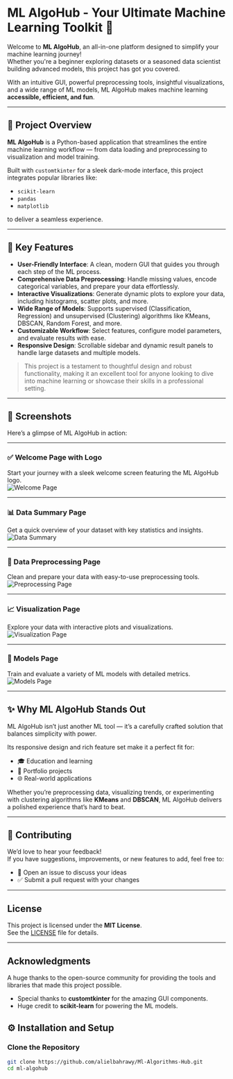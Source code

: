 # ML AlgoHub - Your Ultimate Machine Learning Toolkit 🚀

Welcome to **ML AlgoHub**, an all-in-one platform designed to simplify your machine learning journey!  
Whether you're a beginner exploring datasets or a seasoned data scientist building advanced models, this project has got you covered.

With an intuitive GUI, powerful preprocessing tools, insightful visualizations, and a wide range of ML models, ML AlgoHub makes machine learning **accessible, efficient, and fun**.

---

## 📌 Project Overview

**ML AlgoHub** is a Python-based application that streamlines the entire machine learning workflow — from data loading and preprocessing to visualization and model training.

Built with `customtkinter` for a sleek dark-mode interface, this project integrates popular libraries like:

- `scikit-learn`
- `pandas`
- `matplotlib`

to deliver a seamless experience.

---

## 🌟 Key Features

- **User-Friendly Interface**: A clean, modern GUI that guides you through each step of the ML process.
- **Comprehensive Data Preprocessing**: Handle missing values, encode categorical variables, and prepare your data effortlessly.
- **Interactive Visualizations**: Generate dynamic plots to explore your data, including histograms, scatter plots, and more.
- **Wide Range of Models**: Supports supervised (Classification, Regression) and unsupervised (Clustering) algorithms like KMeans, DBSCAN, Random Forest, and more.
- **Customizable Workflow**: Select features, configure model parameters, and evaluate results with ease.
- **Responsive Design**: Scrollable sidebar and dynamic result panels to handle large datasets and multiple models.

> This project is a testament to thoughtful design and robust functionality, making it an excellent tool for anyone looking to dive into machine learning or showcase their skills in a professional setting.

---
## 📸 Screenshots  
Here’s a glimpse of ML AlgoHub in action:

---

### ✅ Welcome Page with Logo  
Start your journey with a sleek welcome screen featuring the ML AlgoHub logo.  
![Welcome Page](https://ik.imagekit.io/ugyxeqtfb/welcome.jpg?updatedAt=1747670496812)






---

### 📊 Data Summary Page  
Get a quick overview of your dataset with key statistics and insights.  
![Data Summary](https://ik.imagekit.io/ugyxeqtfb/summary.jpg?updatedAt=1747670561917)

---

### 🧹 Data Preprocessing Page  
Clean and prepare your data with easy-to-use preprocessing tools.  
![Preprocessing Page](https://ik.imagekit.io/ugyxeqtfb/pre.jpg?updatedAt=1747670561726)

---

### 📈 Visualization Page  
Explore your data with interactive plots and visualizations.  
![Visualization Page](https://ik.imagekit.io/ugyxeqtfb/vi.jpg?updatedAt=1747670560698) 

---

### 🤖 Models Page  
Train and evaluate a variety of ML models with detailed metrics.  
![Models Page](https://ik.imagekit.io/ugyxeqtfb/models.jpg?updatedAt=1747670561613)

---

## ✨ Why ML AlgoHub Stands Out  

ML AlgoHub isn’t just another ML tool — it’s a carefully crafted solution that balances simplicity with power.

Its responsive design and rich feature set make it a perfect fit for:

- 🎓 Education and learning  
- 💼 Portfolio projects  
- 🌐 Real-world applications  

Whether you’re preprocessing data, visualizing trends, or experimenting with clustering algorithms like **KMeans** and **DBSCAN**, ML AlgoHub delivers a polished experience that’s hard to beat.

---

## 🤝 Contributing  

We’d love to hear your feedback!  
If you have suggestions, improvements, or new features to add, feel free to:

- 🐛 Open an issue to discuss your ideas  
- ✅ Submit a pull request with your changes

---

##  License  

This project is licensed under the **MIT License**.  
See the [LICENSE](LICENSE) file for details.

---

##  Acknowledgments  

A huge thanks to the open-source community for providing the tools and libraries that made this project possible.

- Special thanks to **customtkinter** for the amazing GUI components.  
- Huge credit to **scikit-learn** for powering the ML models.

## ⚙️ Installation and Setup

### Clone the Repository

```bash
git clone https://github.com/alielbahrawy/Ml-Algorithms-Hub.git
cd ml-algohub
